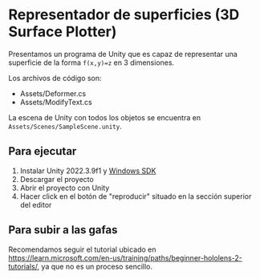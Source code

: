 # Representador de superficies (3D Surface Plotter)
Presentamos un programa de Unity que es capaz de representar una superficie de la forma ```f(x,y)=z``` en 3 dimensiones.

Los archivos de código son:
* Assets/Deformer.cs
* Assets/ModifyText.cs

La escena de Unity con todos los objetos se encuentra en ```Assets/Scenes/SampleScene.unity```.

## Para ejecutar
1. Instalar Unity 2022.3.9f1 y [Windows SDK](https://developer.microsoft.com/en-us/windows/downloads/windows-sdk/)
2. Descargar el proyecto
3. Abrir el proyecto con Unity
4. Hacer click en el botón de "reproducir" situado en la sección superior del editor

## Para subir a las gafas
Recomendamos seguir el tutorial ubicado en https://learn.microsoft.com/en-us/training/paths/beginner-hololens-2-tutorials/, ya que no es un proceso sencillo.
